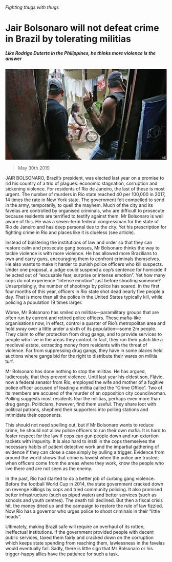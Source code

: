 ###### Fighting thugs with thugs

# Jair Bolsonaro will not defeat crime in Brazil by tolerating militias 

##### Like Rodrigo Duterte in the Philippines, he thinks more violence is the answer 

![image](images/20190601_LDP001_0.jpg) 

> May 30th 2019 

JAIR BOLSONARO, Brazil’s president, was elected last year on a promise to rid his country of a trio of plagues: economic stagnation, corruption and sickening violence. For residents of Rio de Janeiro, the last of these is most urgent. The number of murders in Rio state reached 40 per 100,000 in 2017, 14 times the rate in New York state. The government felt compelled to send in the army, temporarily, to quell the mayhem. Much of the city and its favelas are controlled by organised criminals, who are difficult to prosecute because residents are terrified to testify against them. Mr Bolsonaro is well aware of this. He was a seven-term federal congressman for the state of Rio de Janeiro and has deep personal ties to the city. Yet his prescription for fighting crime in Rio and places like it is clueless (see article). 

Instead of bolstering the institutions of law and order so that they can restore calm and prosecute gang bosses, Mr Bolsonaro thinks the way to tackle violence is with more violence. He has allowed more Brazilians to own and carry guns, encouraging them to confront criminals themselves. He also wants to make it harder to punish police officers who kill suspects. Under one proposal, a judge could suspend a cop’s sentence for homicide if he acted out of “excusable fear, surprise or intense emotion”. Yet how many cops do not experience “intense emotion” just before shooting someone? Unsurprisingly, the number of shootings by police has soared. In the first four months of this year, officers in Rio state shot dead nearly five people a day. That is more than all the police in the United States typically kill, while policing a population 19 times larger. 

Worse, Mr Bolsonaro has smiled on militias—paramilitary groups that are often run by current and retired police officers. These mafia-like organisations now, in effect, control a quarter of Rio’s metropolitan area and hold sway over a little under a sixth of its population—some 2m people. They claim to offer protection from drug gangs, and to provide services to people who live in the areas they control. In fact, they run their patch like a medieval estate, extracting money from residents with the threat of violence. Far from suppressing drug gangs, they have in some places held auctions where gangs bid for the right to distribute their wares on militia turf. 

Mr Bolsonaro has done nothing to stop the militias. He has argued, ludicrously, that they prevent violence. Until last year his eldest son, Flávio, now a federal senator from Rio, employed the wife and mother of a fugitive police officer accused of leading a militia called the “Crime Office”. Two of its members are accused of the murder of an opposition city councilwoman. Polling suggests most residents fear the militias, perhaps even more than drug gangs. Politicians, however, find them useful. They share loot with political patrons, shepherd their supporters into polling stations and intimidate their opponents. 

This should not need spelling out, but if Mr Bolsonaro wants to reduce crime, he should not allow police officers to run their own mafia. It is hard to foster respect for the law if cops can gun people down and run extortion rackets with impunity. It is also hard to instil in the cops themselves the necessary habits of patient detective work and the impartial gathering of evidence if they can close a case simply by pulling a trigger. Evidence from around the world shows that crime is lowest when the police are trusted; when officers come from the areas where they work, know the people who live there and are not seen as the enemy. 

In the past, Rio had started to do a better job of curbing gang violence. Before the football World Cup in 2014, the state government cracked down on revenge killings by cops and tried community policing. It also promised better infrastructure (such as piped water) and better services (such as schools and youth centres). The death toll declined. But then a fiscal crisis hit, the money dried up and the campaign to restore the rule of law fizzled. Now Rio has a governor who urges police to shoot criminals in their “little heads”. 

Ultimately, making Brazil safe will require an overhaul of its rotten, ineffectual institutions. If the government provided people with decent public services, taxed them fairly and cracked down on the corruption which keeps state spending from reaching them, lawlessness in the favelas would eventually fall. Sadly, there is little sign that Mr Bolsonaro or his trigger-happy allies have the patience for such a task. 


